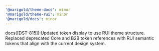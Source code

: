 ```yaml
---
'@marigold/theme-docs': minor
'@marigold/theme-rui': minor
'@marigold/docs': minor
---
```


docs([DST-815]):Updated token display to use RUI theme structure. Replaced deprecated Core and B2B token references with RUI semantic tokens that align with the current design system.
